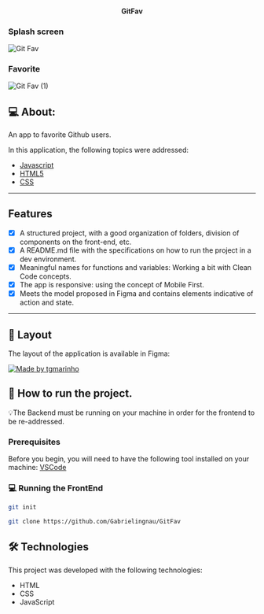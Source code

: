 
<p align="center">
  <h4 align="center">GitFav</h4>
</p>

### Splash screen
![Git Fav](https://user-images.githubusercontent.com/116130802/221019064-713b5a35-4ec5-4c6c-935d-710dc9d03a7b.png)
### Favorite
![Git Fav (1)](https://user-images.githubusercontent.com/116130802/221023650-ce6b7ba3-7db0-48c3-94fc-a722e2c2360c.png)

## 💻 About:

An app to favorite Github users.

In this application, the following topics were addressed:

- [Javascript](https://developer.mozilla.org/pt-BR/docs/Web/JavaScript)
- [HTML5](https://developer.mozilla.org/pt-BR/docs/Web/HTML)
- [CSS](https://developer.mozilla.org/pt-BR/docs/Web/CSS)

---

## Features

- [x] A structured project, with a good organization of folders, division of components on the front-end, etc.
- [x] A README.md file with the specifications on how to run the project in a dev environment.
- [x] Meaningful names for functions and variables: Working a bit with Clean Code concepts.
- [x] The app is responsive: using the concept of Mobile First.
- [x] Meets the model proposed in Figma and contains elements indicative of action and state.

---

## 🎨 Layout

The layout of the application is available in Figma:

<a href="https://www.figma.com/file/I7P7LMB0UHQX2Vm64diiFY/%5BDesafios-Explorer%5D-GitFav-(Copy)-(Copy)?node-id=104%3A48&mode=dev">
  <img alt="Made by tgmarinho" src="https://img.shields.io/badge/Acessar%20Layout%20-Figma-%2304D361">
</a>



## 🚀 How to run the project.

💡The Backend must be running on your machine in order for the frontend to be re-addressed.

### Prerequisites

Before you begin, you will need to have the following tool installed on your machine:
[VSCode](https://code.visualstudio.com/)

### 💻 Running the FrontEnd

```bash
git init

git clone https://github.com/Gabrielingnau/GitFav

```

## 🛠 Technologies

This project was developed with the following technologies:

- HTML
- CSS
- JavaScript